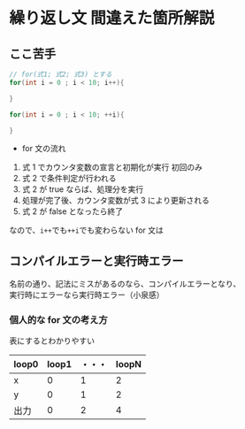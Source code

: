 # 繰り返し文 間違えた箇所解説

## ここ苦手

```java
// for(式1; 式2; 式3) とする
for(int i = 0 ; i < 10; i++){

}
```

```java
for(int i = 0 ; i < 10; ++i){

}

```

- for 文の流れ

1. 式 1 でカウンタ変数の宣言と初期化が実行 初回のみ
2. 式 2 で条件判定が行われる
3. 式 2 が true ならば、処理分を実行
4. 処理が完了後、カウンタ変数が式 3 により更新される
5. 式 2 が false となったら終了

なので、`i++`でも`++i`でも変わらない for 文は

## コンパイルエラーと実行時エラー

名前の通り、記法にミスがあるのなら、コンパイルエラーとなり、  
実行時にエラーなら実行時エラー（小泉感）

### 個人的な for 文の考え方

表にするとわかりやすい

| loop0 | loop1 | ・・・ | loopN |
| ----- | ----- | ------ | ----- |
| x     | 0     | 1      | 2     |
| y     | 0     | 1      | 2     |
| 出力  | 0     | 2      | 4     |
